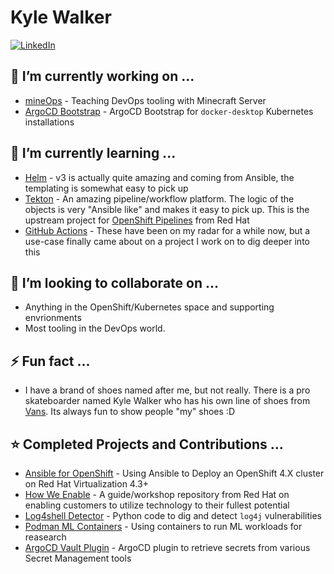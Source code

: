 # Kyle Walker 
[![LinkedIn][linkedin-shield]][linkedin-url]

## 🔭 I’m currently working on ...
* [mineOps](https://github.com/KyWa/mineOps) - Teaching DevOps tooling with Minecraft Server
* [ArgoCD Bootstrap](https://github.com/KyWa/kywa-kube-dd) - ArgoCD Bootstrap for `docker-desktop` Kubernetes installations

## 🌱 I’m currently learning ...
* [Helm](https://helm.sh) - v3 is actually quite amazing and coming from Ansible, the templating is somewhat easy to pick up
* [Tekton](https://tekton.dev) - An amazing pipeline/workflow platform. The logic of the objects is very "Ansible like" and makes it easy to pick up. This is the upstream project for [OpenShift Pipelines](https://cloud.redhat.com/learn/topics/ci-cd) from Red Hat
* [GitHub Actions](https://github.com/features/actions) - These have been on my radar for a while now, but a use-case finally came about on a project I work on to dig deeper into this
 
## 👯 I’m looking to collaborate on ...
* Anything in the OpenShift/Kubernetes space and supporting envrionments
* Most tooling in the DevOps world.
 
## ⚡ Fun fact ...
* I have a brand of shoes named after me, but not really. There is a pro skateboarder named Kyle Walker who has his own line of shoes from [Vans](https://www.vans.com/shop/skate-shoes#facet=ads_f40501_ntk_cs%253A%2522Kyle%2BWalker%2522&beginIndex=0). Its always fun to show people "my" shoes :D

## ⭐️ Completed Projects and Contributions ...
* [Ansible for OpenShift](https://github.com/KyWa/ansible-for-openshift) - Using Ansible to Deploy an OpenShift 4.X cluster on Red Hat Virtualization 4.3+
* [How We Enable](https://github.com/redhat-adsa/HowWeEnable) - A guide/workshop repository from Red Hat on enabling customers to utilize technology to their fullest potential
* [Log4shell Detector](https://github.com/Neo23x0/log4shell-detector) - Python code to dig and detect `log4j` vulnerabilities
* [Podman ML Containers](https://github.com/mjlbach/podman_ml_containers) - Using containers to run ML workloads for reasearch
* [ArgoCD Vault Plugin](https://github.com/argoproj-labs/argocd-vault-plugin) - ArgoCD plugin to retrieve secrets from various Secret Management tools

[mineOps]: https://github.com/KyWa/mineOps
[linkedin-url]: https://www.linkedin.com/in/kyle-walker-5b151335/
[linkedin-shield]: https://img.shields.io/badge/-LinkedIn-black.svg?style=for-the-badge&logo=linkedin&colorB=555
